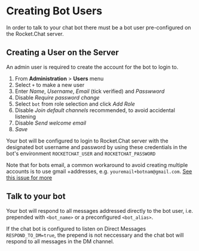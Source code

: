 # Creating Bot Users

In order to talk to your chat bot there must be a bot user pre-configured on the Rocket.Chat server.

## Creating a User on the Server

An admin user is required to create the account for the bot to login to.

1. From **Administration** > **Users** menu
2. Select `+` to make a new user
3. Enter *Name*, *Username*, *Email* (tick verified) and *Passwword*
4. Disable *Require password change*
5. Select `bot` from role selection and click *Add Role*
6. Disable *Join default channels* recommended, to avoid accidental listening
6. Disable *Send welcome email*
7. *Save*

Your bot will be configured to login to Rocket.Chat server with the designated bot username and password by using these credentials in the bot's environment `ROCKETCHAT_USER` and `ROCKETCHAT_PASSWORD`

Note that for bots email, a common workaround to avoid creating multiple
accounts is to use gmail +addresses, e.g. `youremail+botnam@gmail.com`.
[See this issue for more](https://github.com/RocketChat/Rocket.Chat/issues/7125)

## Talk to your bot

Your bot will respond to all messages addressed directly to the bot user, i.e. prepended with `<bot_name>` or a preconfigured `<bot_alias>`.

If the chat bot is configured to listen on Direct Messages ```RESPOND_TO_DM=true```, the prepend is not neccessary and the chat bot will respond to all messages in the DM channel.  



